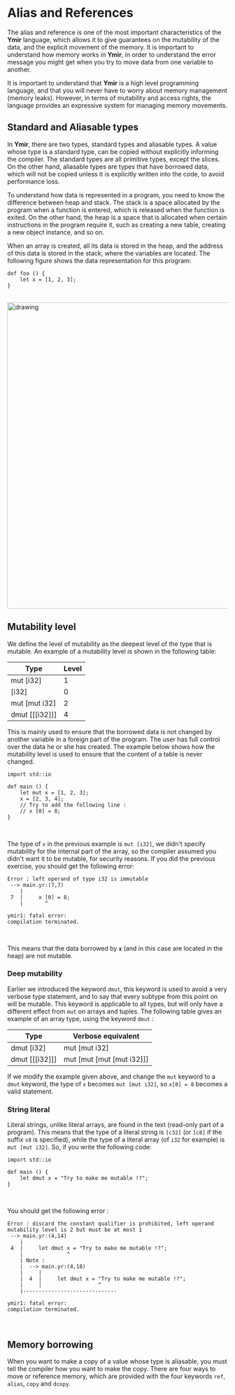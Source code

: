 # Alias and References


The alias and reference is one of the most important characteristics
of the **Ymir** language, which allows it to give guarantees on the
mutability of the data, and the explicit movement of the memory. It is
important to understand how memory works in **Ymir**, in order to
understand the error message you might get when you try to move data
from one variable to another.

It is important to understand that **Ymir** is a high level
programming language, and that you will never have to worry about
memory management (memory leaks). However, in terms of mutability and
access rights, the language provides an expressive system for managing
memory movements.

## Standard and Aliasable types

In **Ymir**, there are two types, standard types and aliasable
types. A value whose type is a standard type, can be copied without
explicitly informing the compiler. The standard types are all
primitive types, except the slices. On the other hand, aliasable types
are types that have borrowed data, which will not be copied unless it
is explicitly written into the code, to avoid performance loss.

To understand how data is represented in a program, you need to know
the difference between heap and stack. The stack is a space allocated
by the program when a function is entered, which is released when the
function is exited. On the other hand, the heap is a space that is
allocated when certain instructions in the program require it, such as
creating a new table, creating a new object instance, and so on.

When an array is created, all its data is stored in the heap, and the
address of this data is stored in the stack, where the variables are
located. The following figure shows the data representation for this
program:

```ymir
def foo () {
	let x = [1, 2, 3];
}
```

<br>

<img src="https://gnu-ymir.github.io/Documentations/en/advanced/memory_x_foo.png" alt="drawing" width="700">

## Mutability level 

We define the level of mutability as the deepest level of the type
that is mutable. An example of a mutability level is shown in the
following table:

| Type | Level |
| --- | --- |
| mut [i32] | 1 |
| [i32] | 0 |
| mut [mut i32] | 2 |
| dmut [[[i32]]] | 4 |

This is mainly used to ensure that the borrowed data is not changed by
another variable in a foreign part of the program. The user has full
control over the data he or she has created. The example below shows
how the mutability level is used to ensure that the content of a
table is never changed.

```ymir
import std::io

def main () {
	let mut x = [1, 2, 3];
	x = [2, 3, 4];
	// Try to add the following line : 
	// x [0] = 8;
}
```

<br>

The type of `x` in the previous example is `mut [i32]`, we didn't
specify mutability for the internal part of the array, so the compiler
assumed you didn't want it to be mutable, for security reasons. If you
did the previous exercise, you should get the following error:

```error
Error : left operand of type i32 is immutable
 --> main.yr:(7,7)
    | 
 7  |     x [0] = 8;
    |       ^

ymir1: fatal error: 
compilation terminated.
```

<br>

This means that the data borrowed by **`x`** (and in this case are
located in the heap) are not mutable.

### Deep mutability

Earlier we introduced the keyword `dmut`, this keyword is used to
avoid a very verbose type statement, and to say that every subtype
from this point on will be mutable. This keyword is applicable to all
types, but will only have a different effect from `mut` on arrays and
tuples. The following table gives an example of an array type, using
the keyword `dmut` :

| Type | Verbose equivalent |
| --- | --- |
| dmut [i32] | mut [mut i32] |
| dmut [[[i32]]] | mut [mut [mut [mut i32]]] |

If we modify the example given above, and change the `mut` keyword to
a `dmut` keyword, the type of `x` becomes `mut [mut i32]`, so `x[0] = 8`
becomes a valid statement.

### String literal 

Literal strings, unlike literal arrays, are found in the text
(read-only part of a program). This means that the type of a literal
string is `[c32]` (or `[c8]` if the suffix `s8` is specified), while
the type of a literal array (of `i32` for example) is `mut
[mut i32]`. So, if you write the following code:

```ymir
import std::io

def main () {
	let dmut x = "Try to make me mutable !?";
}
```

<br>

You should get the following error : 

```error
Error : discard the constant qualifier is prohibited, left operand mutability level is 2 but must be at most 1
 --> main.yr:(4,14)
    | 
 4  |     let dmut x = "Try to make me mutable !?";
    |              ^
    | Note : 
    |  --> main.yr:(4,18)
    |     | 
    |  4  |     let dmut x = "Try to make me mutable !?";
    |     |                  ^
    |------------------------------ 

ymir1: fatal error: 
compilation terminated.
```

<br>

## Memory borrowing

When you want to make a copy of a value whose type is aliasable, you
must tell the compiler how you want to make the copy. There are four
ways to move or reference memory, which are provided with the
four keywords `ref`, `alias`, `copy` and `dcopy`.

